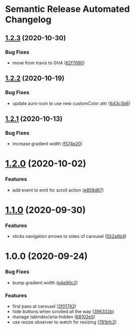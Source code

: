 # Semantic Release Automated Changelog

## [1.2.3](https://github.com/AlaskaAirlines/auro-carousel/compare/v1.2.2...v1.2.3) (2020-10-30)


### Bug Fixes

* move from travis to GHA ([62f7690](https://github.com/AlaskaAirlines/auro-carousel/commit/62f76907ef4de4124399f8e82d113163bb10a580))

## [1.2.2](https://github.com/AlaskaAirlines/auro-carousel/compare/v1.2.1...v1.2.2) (2020-10-19)


### Bug Fixes

* update auro-icon to use new customColor attr ([643c3b6](https://github.com/AlaskaAirlines/auro-carousel/commit/643c3b6b968084738fad00186726864e4a524a7c))

## [1.2.1](https://github.com/AlaskaAirlines/auro-carousel/compare/v1.2.0...v1.2.1) (2020-10-13)


### Bug Fixes

* increase gradient width ([f574e20](https://github.com/AlaskaAirlines/auro-carousel/commit/f574e20c3d8aac7aabed025247d6de922843c7b4))

# [1.2.0](https://github.com/AlaskaAirlines/auro-carousel/compare/v1.1.0...v1.2.0) (2020-10-02)


### Features

* add event to emit for scroll action ([e859d87](https://github.com/AlaskaAirlines/auro-carousel/commit/e859d879edaec5dd28a887c4424a9e44d469eeda))

# [1.1.0](https://github.com/AlaskaAirlines/auro-carousel/compare/v1.0.0...v1.1.0) (2020-09-30)


### Features

* sticks navigation arrows to sides of carousel ([552a9b4](https://github.com/AlaskaAirlines/auro-carousel/commit/552a9b4e37ada48cc27f3ebe348a5ad3115692de))

# 1.0.0 (2020-09-24)


### Bug Fixes

* bump gradient width ([e4e90c2](https://github.com/AlaskaAirlines/auro-carousel/commit/e4e90c27620f8e6814d4dabc9869df04aafd86af))


### Features

* first pass at carousel ([2f01742](https://github.com/AlaskaAirlines/auro-carousel/commit/2f01742a53e93f9f036163f92a59708a785cfd01))
* hide buttons when scrolled all the way ([396332b](https://github.com/AlaskaAirlines/auro-carousel/commit/396332b41325d3c90c0facab49cb280a03fac8bf))
* manage tabindex/aria-hidden ([68102e5](https://github.com/AlaskaAirlines/auro-carousel/commit/68102e5c7b4046e52ff31fe9a8ab9a1ea71fc1d0))
* use resize observer to watch for resizing ([781bfc2](https://github.com/AlaskaAirlines/auro-carousel/commit/781bfc26ee450f5d013c928bbb86fb140a5c4eb4))
